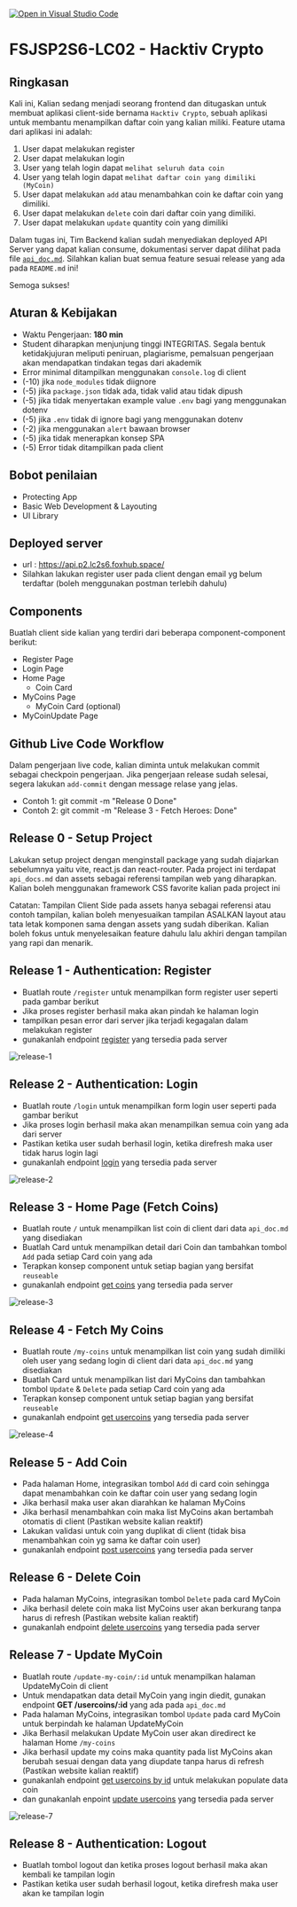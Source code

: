 [![Open in Visual Studio Code](https://classroom.github.com/assets/open-in-vscode-718a45dd9cf7e7f842a935f5ebbe5719a5e09af4491e668f4dbf3b35d5cca122.svg)](https://classroom.github.com/online_ide?assignment_repo_id=15246787&assignment_repo_type=AssignmentRepo)
# FSJSP2S6-LC02 - Hacktiv Crypto

## Ringkasan

Kali ini, Kalian sedang menjadi seorang frontend dan ditugaskan untuk membuat aplikasi client-side bernama `Hacktiv Crypto`, sebuah aplikasi untuk membantu menampilkan daftar coin yang kalian miliki. Feature utama dari aplikasi ini adalah:

1. User dapat melakukan register
1. User dapat melakukan login
1. User yang telah login dapat `melihat seluruh data coin`
1. User yang telah login dapat `melihat daftar coin yang dimiliki (MyCoin)`
1. User dapat melakukan `add` atau menambahkan coin ke daftar coin yang dimiliki.
1. User dapat melakukan `delete` coin dari daftar coin yang dimiliki.
1. User dapat melakukan `update` quantity coin yang dimiliki

Dalam tugas ini, Tim Backend kalian sudah menyediakan deployed API Server yang dapat kalian consume, dokumentasi server dapat dilihat pada file [`api_doc.md`](./api_doc.md). Silahkan kalian buat semua feature sesuai release yang ada pada `README.md` ini!

Semoga sukses!

## Aturan & Kebijakan

- Waktu Pengerjaan: **180 min**
- Student diharapkan menjunjung tinggi INTEGRITAS. Segala bentuk ketidakjujuran meliputi peniruan, plagiarisme, pemalsuan pengerjaan akan mendapatkan tindakan tegas dari akademik
- Error minimal ditampilkan menggunakan `console.log` di client
- (-10) jika `node_modules` tidak diignore
- (-5) jika `package.json` tidak ada, tidak valid atau tidak dipush
- (-5) jika tidak menyertakan example value `.env` bagi yang menggunakan dotenv
- (-5) jika `.env` tidak di ignore bagi yang menggunakan dotenv
- (-2) jika menggunakan `alert` bawaan browser
- (-5) jika tidak menerapkan konsep SPA
- (-5) Error tidak ditampilkan pada client

## Bobot penilaian

- Protecting App
- Basic Web Development & Layouting
- UI Library

## Deployed server

- url : <https://api.p2.lc2s6.foxhub.space/>
- Silahkan lakukan register user pada client dengan email yg belum terdaftar (boleh menggunakan postman terlebih dahulu)

## Components

Buatlah client side kalian yang terdiri dari beberapa component-component berikut:

- Register Page
- Login Page
- Home Page
  - Coin Card
- MyCoins Page
  - MyCoin Card (optional)
- MyCoinUpdate Page

## Github Live Code Workflow

Dalam pengerjaan live code, kalian diminta untuk melakukan commit sebagai checkpoin pengerjaan. Jika pengerjaan release sudah selesai, segera lakukan `add-commit` dengan message relase yang jelas.

- Contoh 1: git commit -m "Release 0 Done"
- Contoh 2: git commit -m "Release 3 - Fetch Heroes: Done"

## Release 0 - Setup Project

Lakukan setup project dengan menginstall package yang sudah diajarkan sebelumnya yaitu vite, react.js dan react-router. Pada project ini terdapat `api_docs.md` dan assets sebagai referensi tampilan web yang diharapkan. Kalian boleh menggunakan framework CSS favorite kalian pada project ini

Catatan:
Tampilan Client Side pada assets hanya sebagai referensi atau contoh tampilan, kalian boleh menyesuaikan tampilan ASALKAN layout atau tata letak komponen sama dengan assets yang sudah diberikan. Kalian boleh fokus untuk menyelesaikan feature dahulu lalu akhiri dengan tampilan yang rapi dan menarik.

## Release 1 - Authentication: Register

- Buatlah route `/register` untuk menampilkan form register user seperti pada gambar berikut
- Jika proses register berhasil maka akan pindah ke halaman login
- tampilkan pesan error dari server jika terjadi kegagalan dalam melakukan register
- gunakanlah endpoint [register](./api_doc.md#1-post-register) yang tersedia pada server

![release-1](./assets/register.png)

## Release 2 - Authentication: Login

- Buatlah route `/login` untuk menampilkan form login user seperti pada gambar berikut
- Jika proses login berhasil maka akan menampilkan semua coin yang ada dari server
- Pastikan ketika user sudah berhasil login, ketika direfresh maka user tidak harus login lagi
- gunakanlah endpoint [login](./api_doc.md#2-post-login) yang tersedia pada server

![release-2](./assets/login.png)


## Release 3 - Home Page (Fetch Coins)

- Buatlah route `/` untuk menampilkan list coin di client dari data `api_doc.md` yang disediakan
- Buatlah Card untuk menampilkan detail dari Coin dan tambahkan tombol `Add` pada setiap Card coin yang ada
- Terapkan konsep component untuk setiap bagian yang bersifat `reuseable`
- gunakanlah endpoint [get coins](./api_doc.md#3-get-coins) yang tersedia pada server

![release-3](./assets/home.png)

## Release 4 - Fetch My Coins

- Buatlah route `/my-coins` untuk menampilkan list coin yang sudah dimiliki oleh user yang sedang login di client dari data `api_doc.md` yang disediakan
- Buatlah Card untuk menampilkan list dari MyCoins dan tambahkan tombol `Update` & `Delete` pada setiap Card coin yang ada
- Terapkan konsep component untuk setiap bagian yang bersifat `reuseable`
- gunakanlah endpoint [get usercoins](./api_doc.md#5-get-usercoins) yang tersedia pada server

![release-4](./assets/my-coins.png)

## Release 5 - Add Coin

- Pada halaman Home, integrasikan tombol `Add` di card coin sehingga dapat menambahkan coin ke daftar coin user yang sedang login
- Jika berhasil maka user akan diarahkan ke halaman MyCoins
- Jika berhasil menambahkan coin maka list MyCoins akan bertambah otomatis di client (Pastikan website kalian reaktif)
- Lakukan validasi untuk coin yang duplikat di client (tidak bisa menambahkan coin yg sama ke daftar coin user)
- gunakanlah endpoint [post usercoins](./api_doc.md#4-post-usercoinscoinid) yang tersedia pada server


## Release 6 - Delete Coin

- Pada halaman MyCoins, integrasikan tombol `Delete` pada card MyCoin
- Jika berhasil delete coin maka list MyCoins user akan berkurang tanpa harus di refresh (Pastikan website kalian reaktif)
- gunakanlah endpoint [delete usercoins](./api_doc.md#8-delete-usercoinsid) yang tersedia pada server

## Release 7 - Update MyCoin

- Buatlah route `/update-my-coin/:id` untuk menampilkan halaman UpdateMyCoin di client
- Untuk mendapatkan data detail MyCoin yang ingin diedit, gunakan endpoint **GET /usercoins/:id** yang ada pada `api_doc.md`
- Pada halaman MyCoins, integrasikan tombol `Update` pada card MyCoin untuk berpindah ke halaman UpdateMyCoin
- Jika Berhasil melakukan Update MyCoin user akan diredirect ke halaman Home `/my-coins`
- Jika berhasil update my coins maka quantity pada list MyCoins akan berubah sesuai dengan data yang diupdate tanpa harus di refresh (Pastikan website kalian reaktif)
- gunakanlah endpoint [get usercoins by id](./api_doc.md#6-get-usercoinsid) untuk melakukan populate data coin
- dan gunakanlah enpoint [update usercoins](./api_doc.md#4-put-usercoinsid) yang tersedia pada server

![release-7](./assets/update.png)

## Release 8 - Authentication: Logout

- Buatlah tombol logout dan ketika proses logout berhasil maka akan kembali ke tampilan login
- Pastikan ketika user sudah berhasil logout, ketika direfresh maka user akan ke tampilan login
